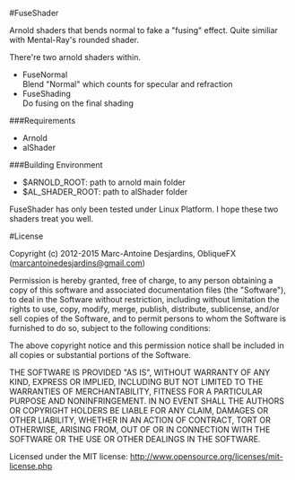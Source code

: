 #FuseShader

Arnold shaders that bends normal to fake a "fusing" effect. Quite similiar with Mental-Ray's rounded shader.

There're two arnold shaders within.

* FuseNormal <BR> Blend "Normal" which counts for specular and refraction
* FuseShading <BR>Do fusing on the final shading

###Requirements
* Arnold
* alShader

###Building Environment
* $ARNOLD_ROOT: path to arnold main folder
* $AL_SHADER_ROOT: path to alShader folder

FuseShader has only been tested under Linux Platform. I hope these two shaders treat you well.

#License

Copyright (c) 2012-2015 Marc-Antoine Desjardins, ObliqueFX (marcantoinedesjardins@gmail.com)

Permission is hereby granted, free of charge, to any person obtaining a copy 
of this software and associated documentation files (the "Software"), to deal 
in the Software without restriction, including without limitation the rights 
to use, copy, modify, merge, publish, distribute, sublicense, and/or sell 
copies of the Software, and to permit persons to whom the Software is 
furnished to do so, subject to the following conditions:

The above copyright notice and this permission notice shall be included in all 
copies or substantial portions of the Software.

THE SOFTWARE IS PROVIDED "AS IS", WITHOUT WARRANTY OF ANY KIND, EXPRESS OR 
IMPLIED, INCLUDING BUT NOT LIMITED TO THE WARRANTIES OF MERCHANTABILITY, 
FITNESS FOR A PARTICULAR PURPOSE AND NONINFRINGEMENT. IN NO EVENT SHALL 
THE AUTHORS OR COPYRIGHT HOLDERS BE LIABLE FOR ANY CLAIM, DAMAGES OR OTHER 
LIABILITY, WHETHER IN AN ACTION OF CONTRACT, TORT OR OTHERWISE, ARISING FROM, 
OUT OF OR IN CONNECTION WITH THE SOFTWARE OR THE USE OR OTHER DEALINGS IN THE 
SOFTWARE.

Licensed under the MIT license: http://www.opensource.org/licenses/mit-license.php
